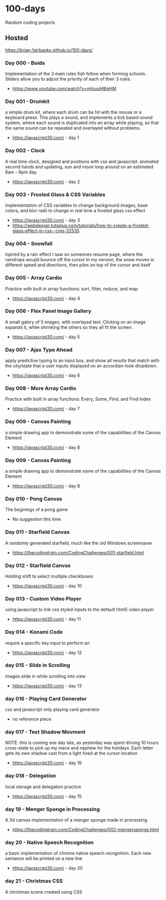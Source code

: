 # 100-days
Random coding projects

## Hosted
https://brian-fairbanks.github.io/100-days/


### Day 000 - Boids
  Implementation of the 3 main rules fish follow when forming schools.
  Sliders allow you to adjust the priority of each of their 3 rules.
  - https://www.youtube.com/watch?v=mhjuuHl6qHM 
### Day 001 - Drumkit
  a simple drum kit, where each drum can be hit with the mouse or a keyboard press.
  This plays a sound, and implements a tick based sound system, where each sound is duplicated into an array while playing, so that the same sound can be repeated and overlayed without problems.
 - https://javascript30.com/ - day 1
### Day 002 - Clock
  A real time clock, designed and positions with css and javascript.
  animated second hands and updating, sun and moon loop around on an estimated 6am - 6pm day.
 - https://javascript30.com/ - day 2
### Day 003 - Frosted Glass & CSS Variables
  Implementation of CSS variables to change background images, base colors, and blur radii to change in real time a frosted glass css effect
 - https://javascript30.com/ - day 3
 - https://webdesign.tutsplus.com/tutorials/how-to-create-a-frosted-glass-effect-in-css--cms-32535
### Day 004 - Snowfall
  inpired by a rain effect I saw on someones resume page, where the raindrops woujld bounce off the cursor
  In my version, the snow moves in different speed and directions, then piles on top of the cursor and itself
### Day 005 - Array Cardio
  Practice with built in array functions: sort, filter, reduce, and map
  - https://javascript30.com/ - day 4
### Day 006 - Flex Panel Image Gallery
  A small galery of 5 images, with overlayed text.
  Clicking on an image expands it, while shrinking the others so they all fit the screen.
- https://javascript30.com/ - day 5
### Day 007 - Ajax Type Ahead
  apply predictive typing to an input box, and show all results that match with the city/state that a user inputs
  displayed on an accordian-look dropdown.
- https://javascript30.com/ - day 6
### Day 008 - More Array Cardio
  Practice with built in array functions: Every, Some, Find, and Find Index
- https://javascript30.com/ - day 7
### Day 009 - Canvas Painting
  a simple drawing app to demonstrate some of the capabilities of the Canvas Element
- https://javascript30.com/ - day 8
### Day 009 - Canvas Painting
  a simple drawing app to demonstrate some of the capabilities of the Canvas Element
- https://javascript30.com/ - day 8
### Day 010 - Pong Canvas
  The beginings of a pong game
- No suggestion this time
### Day 011 - Starfield Canvas
  A randomly generated starfield, much like the old Windows screensaver
- https://thecodingtrain.com/CodingChallenges/001-starfield.html
### Day 012 - Starfield Canvas
  Holding shift to select multiple checkboxes
- https://javascript30.com/ - day 10
### Day 013 - Custom Video Player
  using javascript to link css styled inputs to the default html5 video player 
- https://javascript30.com/ - day 11
### Day 014 - Konami Code
  require a specific key input to perform an 
- https://javascript30.com/ - day 12
### day 015 - Slide in Scrolling
  images slide in while scrolling into view
- https://javascript30.com/ - day 13
### day 016 - Playing Card Generator
  css and javascript only playing card generator
- no reference piece
### day 017 - Text Shadow Movment
  NOTE: this is coming one day late, as yesterday was spent driving 10 hours cross-state to pick up my niece and nephew for the holidays.
  Each letter gets its own shadow cast from a light fixed at the cursor location
  - https://javascript30.com/ - day 16
### day 018 - Delegation
  local storage and delegation practice
  - https://javascript30.com/ - day 15
### day 19 - Menger Sponge in Processing
  A 3d canvas implementation of a menger sponge made in processing
  - https://thecodingtrain.com/CodingChallenges/002-mengersponge.html
### day 20 - Native Speech Recognition
  a basic implementation of chrome native speech recognition.  Each new sentance will be printed on a new line
  - https://javascript30.com/ - day 20
### day 21 - Christmas CSS
  A christmas scene created using CSS